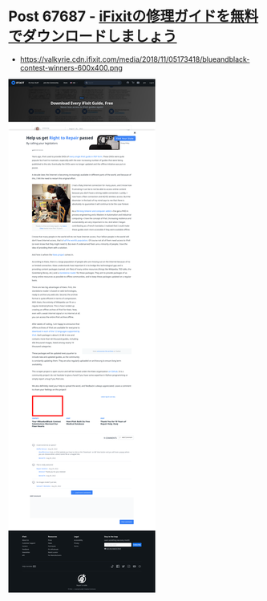 # Post 67687 - [iFixitの修理ガイドを無料でダウンロードしましょう](https://www.ifixit.com/News/67687/ifixit%e3%81%ae%e4%bf%ae%e7%90%86%e3%82%ac%e3%82%a4%e3%83%89%e3%82%92%e7%84%a1%e6%96%99%e3%81%a7%e3%83%80%e3%82%a6%e3%83%b3%e3%83%ad%e3%83%bc%e3%83%89%e3%81%97%e3%81%be%e3%81%97%e3%82%87%e3%81%86)

- https://valkyrie.cdn.ifixit.com/media/2018/11/05173418/blueandblack-contest-winners-600x400.png

![screencap](screenshots/3ec6ede6-60d8-4cae-ab4f-b8d8ca10cb14.png)
